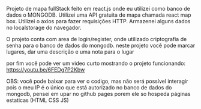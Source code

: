 Projeto de mapa fullStack feito em react.js onde eu utilizei como banco de dados o MONGODB.
Utilizei uma API gratuita de mapa chamada react map box.
Utilizei o axios para fazer requisições HTTP.
Armazenei alguns dados no localstorage do navegador.

O projeto conta com area de login/register, onde utilizado criptografia de senha para o banco de dados do mongodb.
neste projeto você pode marcar lugares, dar uma descrição e uma nota para o lugar

por fim você pode ver um video curto mostrando o projeto funcionando: https://youtu.be/6FEDg7P2Kbw

OBS: você pode baixar para ver o codigo, mas não será possível interagir pois o meu IP é o único que está autorizado no banco de dados do mongodb, pensei em upar no github pages porem ele so hospeda páginas estaticas (HTML CSS JS) 

